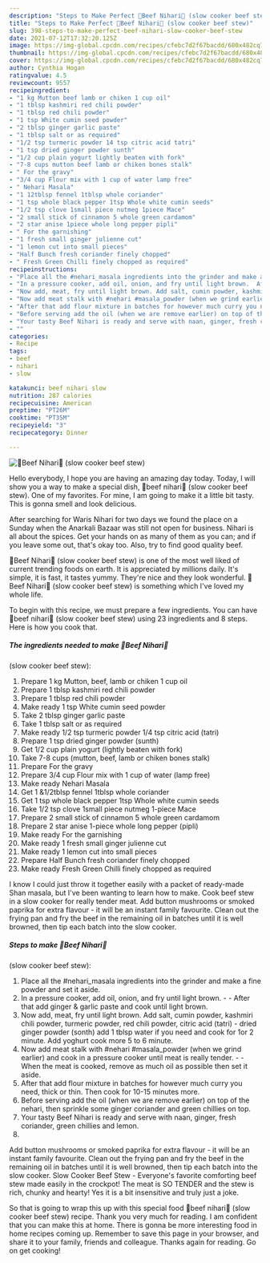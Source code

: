 ```yaml
---
description: "Steps to Make Perfect 🥘Beef Nihari🥘 (slow cooker beef stew)"
title: "Steps to Make Perfect 🥘Beef Nihari🥘 (slow cooker beef stew)"
slug: 398-steps-to-make-perfect-beef-nihari-slow-cooker-beef-stew
date: 2021-07-12T17:32:20.125Z
image: https://img-global.cpcdn.com/recipes/cfebc7d2f67bacdd/680x482cq70/beef-nihari-slow-cooker-beef-stew-recipe-main-photo.jpg
thumbnail: https://img-global.cpcdn.com/recipes/cfebc7d2f67bacdd/680x482cq70/beef-nihari-slow-cooker-beef-stew-recipe-main-photo.jpg
cover: https://img-global.cpcdn.com/recipes/cfebc7d2f67bacdd/680x482cq70/beef-nihari-slow-cooker-beef-stew-recipe-main-photo.jpg
author: Cynthia Hogan
ratingvalue: 4.5
reviewcount: 9557
recipeingredient:
- "1 kg Mutton beef lamb or chiken 1 cup oil"
- "1 tblsp kashmiri red chili powder"
- "1 tblsp red chili powder"
- "1 tsp White cumin seed powder"
- "2 tblsp ginger garlic paste"
- "1 tblsp salt or as required"
- "1/2 tsp turmeric powder 14 tsp citric acid tatri"
- "1 tsp dried ginger powder sunth"
- "1/2 cup plain yogurt lightly beaten with fork"
- "7-8 cups mutton beef lamb or chiken bones stalk"
- " For the gravy"
- "3/4 cup Flour mix with 1 cup of water lamp free"
- " Nehari Masala"
- "1 12tblsp fennel 1tblsp whole coriander"
- "1 tsp whole black pepper 1tsp Whole white cumin seeds"
- "1/2 tsp clove 1small piece nutmeg 1piece Mace"
- "2 small stick of cinnamon 5 whole green cardamom"
- "2 star anise 1piece whole long pepper pipli"
- " For the garnishing"
- "1 fresh small ginger julienne cut"
- "1 lemon cut into small pieces"
- "Half Bunch fresh coriander finely chopped"
- " Fresh Green Chilli finely chopped as required"
recipeinstructions:
- "Place all the #nehari_masala ingredients into the grinder and make a fine powder and set it aside."
- "In a pressure cooker, add oil, onion, and fry until light brown.  After that add ginger &amp; garlic paste and cook until light brown."
- "Now add, meat, fry until light brown. Add salt, cumin powder, kashmiri chili powder, turmeric powder, red chili powder, citric acid (tatri) dried ginger powder (sonth) add 1 tblsp water if you need and cook for 1or 2 minute. Add yoghurt cook more 5 to 6 minute."
- "Now add meat stalk with #nehari #masala_powder (when we grind earlier) and cook in a pressure cooker until meat is really tender.  When the meat is cooked, remove as much oil as possible then set it aside."
- "After that add flour mixture in batches for however much curry you need, thick or thin. Then cook for 10-15 minutes more."
- "Before serving add the oil (when we are remove earlier) on top of the nehari, then sprinkle some ginger coriander and green chillies on top."
- "Your tasty Beef Nihari is ready and serve with naan, ginger, fresh coriander, green chillies and lemon."
- ""
categories:
- Recipe
tags:
- beef
- nihari
- slow

katakunci: beef nihari slow 
nutrition: 287 calories
recipecuisine: American
preptime: "PT26M"
cooktime: "PT35M"
recipeyield: "3"
recipecategory: Dinner

---
```



![🥘Beef Nihari🥘
(slow cooker beef stew)](https://img-global.cpcdn.com/recipes/cfebc7d2f67bacdd/680x482cq70/beef-nihari-slow-cooker-beef-stew-recipe-main-photo.jpg)

Hello everybody, I hope you are having an amazing day today. Today, I will show you a way to make a special dish, 🥘beef nihari🥘
(slow cooker beef stew). One of my favorites. For mine, I am going to make it a little bit tasty. This is gonna smell and look delicious.

After searching for Waris Nihari for two days we found the place on a Sunday when the Anarkali Bazaar was still not open for business. Nihari is all about the spices. Get your hands on as many of them as you can; and if you leave some out, that&#39;s okay too. Also, try to find good quality beef.

🥘Beef Nihari🥘
(slow cooker beef stew) is one of the most well liked of current trending foods on earth. It is appreciated by millions daily. It's simple, it is fast, it tastes yummy. They're nice and they look wonderful. 🥘Beef Nihari🥘
(slow cooker beef stew) is something which I've loved my whole life.


To begin with this recipe, we must prepare a few ingredients. You can have 🥘beef nihari🥘
(slow cooker beef stew) using 23 ingredients and 8 steps. Here is how you cook that.

<!--inarticleads1-->

##### The ingredients needed to make 🥘Beef Nihari🥘
(slow cooker beef stew):

1. Prepare 1 kg Mutton, beef, lamb or chiken 1 cup oil
1. Prepare 1 tblsp kashmiri red chili powder
1. Prepare 1 tblsp red chili powder
1. Make ready 1 tsp White cumin seed powder
1. Take 2 tblsp ginger garlic paste
1. Take 1 tblsp salt or as required
1. Make ready 1/2 tsp turmeric powder 1/4 tsp citric acid (tatri)
1. Prepare 1 tsp dried ginger powder (sunth)
1. Get 1/2 cup plain yogurt (lightly beaten with fork)
1. Take 7-8 cups (mutton, beef, lamb or chiken bones stalk)
1. Prepare  For the gravy
1. Prepare 3/4 cup Flour mix with 1 cup of water (lamp free)
1. Make ready  Nehari Masala
1. Get 1 &amp;1/2tblsp fennel 1tblsp whole coriander
1. Get 1 tsp whole black pepper 1tsp Whole white cumin seeds
1. Take 1/2 tsp clove 1small piece nutmeg 1-piece Mace
1. Prepare 2 small stick of cinnamon 5 whole green cardamom
1. Prepare 2 star anise 1-piece whole long pepper (pipli)
1. Make ready  For the garnishing
1. Make ready 1 fresh small ginger julienne cut
1. Make ready 1 lemon cut into small pieces
1. Prepare Half Bunch fresh coriander finely chopped
1. Make ready  Fresh Green Chilli finely chopped as required


I know I could just throw it together easily with a packet of ready-made Shan masala, but I&#39;ve been wanting to learn how to make. Cook beef stew in a slow cooker for really tender meat. Add button mushrooms or smoked paprika for extra flavour - it will be an instant family favourite. Clean out the frying pan and fry the beef in the remaining oil in batches until it is well browned, then tip each batch into the slow cooker. 

<!--inarticleads2-->

##### Steps to make 🥘Beef Nihari🥘
(slow cooker beef stew):

1. Place all the #nehari_masala ingredients into the grinder and make a fine powder and set it aside.
1. In a pressure cooker, add oil, onion, and fry until light brown. -  - After that add ginger &amp; garlic paste and cook until light brown.
1. Now add, meat, fry until light brown. Add salt, cumin powder, kashmiri chili powder, turmeric powder, red chili powder, citric acid (tatri) - dried ginger powder (sonth) add 1 tblsp water if you need and cook for 1or 2 minute. Add yoghurt cook more 5 to 6 minute.
1. Now add meat stalk with #nehari #masala_powder (when we grind earlier) and cook in a pressure cooker until meat is really tender. -  - When the meat is cooked, remove as much oil as possible then set it aside.
1. After that add flour mixture in batches for however much curry you need, thick or thin. Then cook for 10-15 minutes more.
1. Before serving add the oil (when we are remove earlier) on top of the nehari, then sprinkle some ginger coriander and green chillies on top.
1. Your tasty Beef Nihari is ready and serve with naan, ginger, fresh coriander, green chillies and lemon.
1. 


Add button mushrooms or smoked paprika for extra flavour - it will be an instant family favourite. Clean out the frying pan and fry the beef in the remaining oil in batches until it is well browned, then tip each batch into the slow cooker. Slow Cooker Beef Stew - Everyone&#39;s favorite comforting beef stew made easily in the crockpot! The meat is SO TENDER and the stew is rich, chunky and hearty! Yes it is a bit insensitive and truly just a joke. 

So that is going to wrap this up with this special food 🥘beef nihari🥘
(slow cooker beef stew) recipe. Thank you very much for reading. I am confident that you can make this at home. There is gonna be more interesting food in home recipes coming up. Remember to save this page in your browser, and share it to your family, friends and colleague. Thanks again for reading. Go on get cooking!
